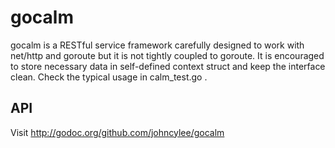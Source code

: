 # gocalm

gocalm is a RESTful service framework carefully designed to work with
net/http and goroute but it is not tightly coupled to goroute. It is
encouraged to store necessary data in self-defined context struct and
keep the interface clean. Check the typical usage in calm_test.go .

## API

Visit <http://godoc.org/github.com/johncylee/gocalm>

